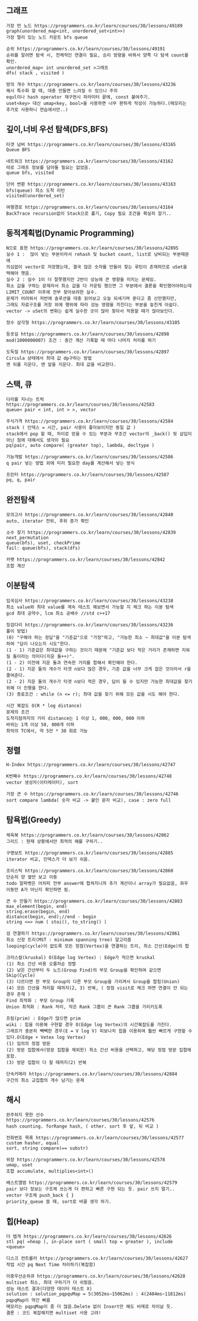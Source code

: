 ## 그래프
	
	가장 먼 노드 https://programmers.co.kr/learn/courses/30/lessons/49189
	graph(unordered_map<int, unordered_set<int>>)
	가장 멀리 있는 노드 카운트 bfs queue 

	순위 https://programmers.co.kr/learn/courses/30/lessons/49191
	순위를 알려면 탐색 시, 전체적인 연결이 필요, 승리 방향을 바꿔서 양쪽 다 탐색 count를 확인.
	unordered_map< int unordered_set >그래프
	dfs( stack , visited )
	
	방의 개수 https://programmers.co.kr/learn/courses/30/lessons/43236
	해시 특수화 할 때, 대충 만들면 느려질 수 있으니 주의
	equl이나 hash operator 재구현시 파라미터 끝에, const 붙여주기.
	uset<key> 대신 umap<key, bool>을 사용하면 너무 편하게 작성이 가능하다.(메모리는 추가로 사용하니 연습에서만..)

## 깊이,너비 우선 탐색(DFS,BFS)
	
	타겟 넘버 https://programmers.co.kr/learn/courses/30/lessons/43165
	Queue BFS
	
	네트워크 https://programmers.co.kr/learn/courses/30/lessons/43162
	따로 그래프 정보를 담아둘 필요는 없었음.
	queue bfs, visited
	
	단어 변환 https://programmers.co.kr/learn/courses/30/lessons/43163
	bfs(queue) 최소 도착 리턴
	visited(unordered_set)
	
	여행경로 https://programmers.co.kr/learn/courses/30/lessons/43164
	BackTrace recursion없이 Stack으로 풀기, Copy 필요 조건을 확실히 알기..

## 동적계획법(Dynamic Programming)
	
	N으로 표현 https://programmers.co.kr/learn/courses/30/lessons/42895
	실수 1 :  많이 넣는 부분이라서 rehash 및 bucket count, list로 낭비되는 부분때문에
	의심없이 vector로 저장했는데, 결국 많은 숫자를 만들어 찾는 루틴이 존재하므로 uSet을 택해야 햇음.
	실수 2 : 실수 1이 더 잘못했지만 2번이 성능에 큰 영향을 미치는 문제임.
	최소 값을 구하는 문제라서 최소 값을 다 카운팅 했으면 그 부분에서 결론을 확인했어야하는데
	LIMIT_COUNT 이후에 전부 찾아보려한 실수.
	문제가 어려워서 저번에 솔루션을 대충 읽어보고 오늘 되새기며 푼다고 좀 산만했지만,
	그래도 자료구조를 저장 외에 행위에 따라 성능 영향을 끼친다는 부분을 놓친게 아쉽다.
	vector -> uSet의 변화는 쉽게 실수한 곳이 많아 찾아서 적용할 때가 많아보인다.
	
	정수 삼각형 https://programmers.co.kr/learn/courses/30/lessons/43105
	
	등굣길 https://programmers.co.kr/learn/courses/30/lessons/42898
	mod(1000000007) 조건 : 중간 계산 기록할 때 마다 나머지 처리를 하기
	
	도둑질 https://programmers.co.kr/learn/courses/30/lessons/42897
	Circula 상태에서 최대 값 dp구하는 방법
	맨 뒤를 지운다, 맨 앞을 지운다. 최대 값을 비교한다.

## 스택, 큐
	
	다리를 지나는 트럭 https://programmers.co.kr/learn/courses/30/lessons/42583
	queue< pair < int, int > >, vector
	
	주식가격 https://programmers.co.kr/learn/courses/30/lessons/42584
	stack ( 인덱스 = 시간, pair 사용이 좋아보이지만 동일 값 )
	stack에서 pop 할 때, 차이로 얻을 수 있는 부분과 무조건 vector의 _back() 뒷 삽입이 아닌 점에 대해서도 생각이 필요
	pq(pair, auto compare( (greater top), lambda, decltype )
	
	기능개발 https://programmers.co.kr/learn/courses/30/lessons/42586
	q pair 넣는 방법 외에 미리 필요한 day를 계산해서 넣는 방식
	
	프린터 https://programmers.co.kr/learn/courses/30/lessons/42587
	pq, q, pair

## 완전탐색
	모의고사 https://programmers.co.kr/learn/courses/30/lessons/42840
	auto, iterator 전위, 후위 증가 확인
	
	소수 찾기 https://programmers.co.kr/learn/courses/30/lessons/42839
	next_permutation
	queue(bfs), uset, checkPrime
	fail: queue(bfs), stack(dfs)
	
	카펫 https://programmers.co.kr/learn/courses/30/lessons/42842
	조합 계산

## 이분탐색
	입국심사 https://programmers.co.kr/learn/courses/30/lessons/43238
	최소 value와 최대 value를 계속 테스트 해보면서 가능할 지 체크 하는 이분 탐색
	gcd 최대 공약수, lcm 최소 공배수 //std c++17
	
	징검다리 https://programmers.co.kr/learn/courses/30/lessons/43236
	풀이 방법)
	(0) "구해야 하는 정답"을 "기준값"으로 "가정"하고, "가능한 최소 ~ 최대값"을 이분 탐색하여 "답이 나오는지 시도"한다.
	(1 - 1) 기준값은 최대값을 구하는 것이기 때문에 "기준값 보다 작은 거리가 존재하면 지워질 돌이라는 의미다(지운 돌++)".
	(1 - 2) 이전에 지운 돌과 연속한 거리를 합해서 확인해야 한다.
	(2 - 1) 지운 돌의 개수가 타겟 n보다 많은 경우, 기준 값을 너무 크게 잡은 것이라서 r을 줄여준다.
	(2 - 2) 지운 돌의 개수가 타겟 n보다 적은 경우, 답이 될 수 있지만 가능한 최대값을 찾기 위해 더 진행을 한다.
	(3) 종료조건 : while (n <= r); 최대 값을 찾기 위해 모든 값을 시도 해야 한다.
	
	시간 복잡도 O(R * log distance)
	문제의 조건
	도착지점까지의 거리 distance는 1 이상 1, 000, 000, 000 이하
	바위는 1개 이상 50, 000개 이하
	최악의 TC에서, 약 5만 * 30 회로 가능

## 정렬
	
	H-Index https://programmers.co.kr/learn/courses/30/lessons/42747

	K번째수 https://programmers.co.kr/learn/courses/30/lessons/42748
	vector 생성자(이터레이터), sort

	가장 큰 수 https://programmers.co.kr/learn/courses/30/lessons/42746
	sort compare lambda( 숫자 비교 -> 붙인 문자 비교), case : zero full

## 탐욕법(Greedy)

	체육복 https://programmers.co.kr/learn/courses/30/lessons/42862
	그리드 : 현재 상황에서만 최적의 해를 구하기..
	
	구명보트 https://programmers.co.kr/learn/courses/30/lessons/42885
	iterator 비교, 인덱스가 더 보기 쉬움.
	
	조이스틱 https://programmers.co.kr/learn/courses/30/lessons/42860
	단순히 양 옆만 보고 이동
	todo 알파벳은 어차피 전부 answer에 합쳐지니까 추가 계산이나 array가 필요없음, 좌우 이동만 A가 아닌지 확인하면 됨.
	
	큰 수 만들기 https://programmers.co.kr/learn/courses/30/lessons/42883
	max_element(begin, end)
	string.erase(begin, end)
	distance(begin, end);//end - begin
	string <=> num ( stoi(), to_string() )
	
	섬 연결하기 https://programmers.co.kr/learn/courses/30/lessons/42861
	최소 신장 트리(MST : minimum spanning tree) 알고리즘
	looping(cycle)이 없도록 모든 정점(Vertex)을 연결하는 트리, 최소 간선(Edge)의 합
	
	크러스컬(kruskal) O(Edge log Vertex) : Edge가 적으면 kruskal
	(1) 최소 간선 비용 오름차순 정렬
	(2) 낮은 간선부터 두 노드(Group Find)의 부모 Group을 확인하여 같으면 Skip(Cycle)
	(3) 다르다면 한 부모 Group이 다른 부모 Group을 가리켜서 Group을 합침(Union)
	(4) 모든 간선을 처리할 때까지(2, 3) 반복, ( 정점 visit로 체크 하면 연결이 안 되는 경우 존재 )
	Find 최적화 : 부모 Group 기록
	Union 최적화 : Rank 처리, 작은 Rank 그룹이 큰 Rank 그룹을 가리키도록
	
	프림(prim) : Edge가 많으면 prim
	wiki : 힙을 이용해 구현할 경우 O(Edge log Vertex)의 시간복잡도를 가진다.
	그래프가 충분히 빽빽한 경우(E = V log V) 피보나치 힙을 이용하여 훨씬 빠르게 구현할 수 있다.O(Edge + Vetex log Vertex)
	(1) 임의의 정점 방문
	(2) 방문 집합에서(방문 집합을 제외한) 최소 간선 비용을 선택하고, 해당 정점 방문 집합에 포함.
	(3) 방문 집합이 다 찰 때까지(2) 반복
	
	단속카메라 https://programmers.co.kr/learn/courses/30/lessons/42884
	구간의 최소 교집합의 개수 남기는 문제

## 해시
	
	완주하지 못한 선수 https://programmers.co.kr/learn/courses/30/lessons/42576
	hash counting. forRange hash, ( other. sort 후 앞, 뒤 비교 )
	
	전화번호 목록 https://programmers.co.kr/learn/courses/30/lessons/42577
	custom hasher, equal
	sort, string compare(== substr)
	
	위장 https://programmers.co.kr/learn/courses/30/lessons/42578
	umap, uset
	조합 accumulate, multiplies<int>()
	
	베스트앨범 https://programmers.co.kr/learn/courses/30/lessons/42579
	pair 보다 정보는 구조체 쓰는게 더 편하고 빠른 구현 되는 듯. pair 쓰지 말기..
	vector 구조체 push_back { }
	priority_queue 쓸 때, sort로 바꿀 생각 하기.

## 힙(Heap)
	
	더 맵게 https://programmers.co.kr/learn/courses/30/lessons/42626
	stl pq( =heap ), in-place sort ( small top = greater ), include <queue>
	
	디스크 컨트롤러 https://programmers.co.kr/learn/courses/30/lessons/42627
	작업 시간 pq Next Time 처리하기(복잡함)
	
	이중우선순위큐 https://programmers.co.kr/learn/courses/30/lessons/42628
	multiset 최소, 최대 구하기가 더 쉬웠음.
	성능 테스트 결과(다양한 데이터 테스트 X)
	solution : solution_pqpquMap = 5(3052ms~15062ms) : 4(2404ms~11812ms)
	pqpqMap이 약간 빠름
	메모리는 pqpqMap이 좀 더 많음.Delete 없이 Insert만 해도 비례로 차이날 듯.
	결론 : 코드 복잡해지면 multiset 사용 고려!